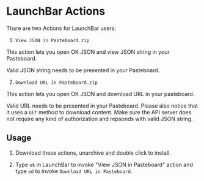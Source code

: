 # LaunchBar Actions

Thare are two Actions for LaunchBar users:

1. `View JSON in Pasteboard.zip`

This action lets you open OK JSON and view JSON string in your Pasteboard.

Valid JSON string needs to be presented in your Pasteboard.

2. `Download URL in Pasteboard.zip`

This action lets you open OK JSON and download URL in your pasteboard.

Valid URL needs to be presented in your Pasteboard. Please also notice that it uses a `GET` method to download content. Make sure the API server does not require any kind of authorization and repsonds with valid JSON string.

## Usage
1. Download these actions, unarchive and double click to install.

2. Type `ok` in LaunchBar to invoke "View JSON in Pasteboard" action and type `od` to invoke `Download URL in Pasteboard`.
